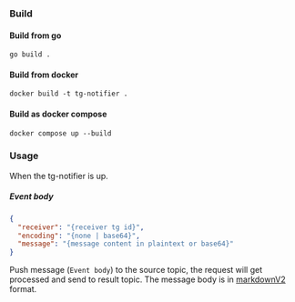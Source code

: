 ### Build

#### Build from go
```shell
go build .
```

#### Build from docker
```shell
docker build -t tg-notifier .
```

#### Build as docker compose
```shell
docker compose up --build
```

### Usage 
When the tg-notifier is up.


##### Event body
```json
{
  "receiver": "{receiver tg id}",
  "encoding": "{none | base64}",
  "message": "{message content in plaintext or base64}"
}
```
Push message (`Event body`) to the source topic, the request will get processed and send to result topic.
The message body is in [markdownV2](https://core.telegram.org/bots/api#markdownv2-style) format.